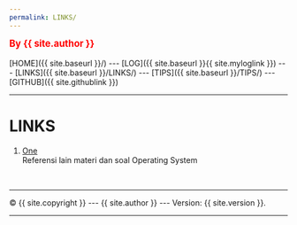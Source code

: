 ```yaml
---
permalink: LINKS/
---
```

<span style="color:red; font-weight:bold; font-size:larger;">By {{ site.author }}</span>
<br><br>
[HOME]({{ site.baseurl }}/) ---
[LOG]({{ site.baseurl }}{{ site.myloglink }}) ---
[LINKS]({{ site.baseurl }}/LINKS/) ---
[TIPS]({{ site.baseurl }}/TIPS/) ---
[GITHUB]({{ site.githublink }})
<br>
<hr>

# LINKS

1. [One](https://www.os-book.com/OS9/index.html)<br>
Referensi lain materi dan soal Operating System


<br>
<hr>
&copy; {{ site.copyright }} --- {{ site.author }} --- Version: {{ site.version }}.
<hr>
<br>
